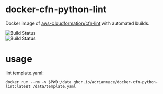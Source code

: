# docker-cfn-python-lint
Docker image of [aws-cloudformation/cfn-lint](https://github.com/aws-cloudformation/cfn-lint) with automated builds.

![Build Status](https://github.com/adrianmace/docker-cfn-python-lint/actions/workflows/build.yml/badge.svg)  
![Build Status](https://github.com/adrianmace/docker-cfn-python-lint/actions/workflows/deploy.yml/badge.svg)


# usage

lint template.yaml:

```bash:
docker run --rm -v $PWD:/data ghcr.io/adrianmace/docker-cfn-python-lint:latest /data/template.yaml
```
